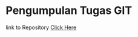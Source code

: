 # Pengumpulan Tugas GIT

link to Repository
[Click Here](https://github.com/mochammadilham06/AlterraAcademy_Tugas_Git)
